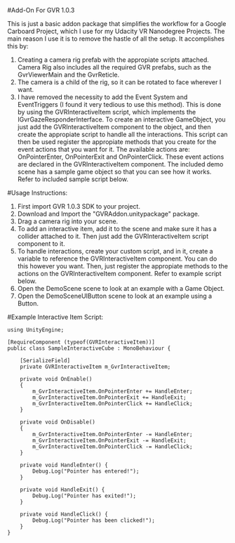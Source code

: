#Add-On For GVR 1.0.3

This is just a basic addon package that simplifies the workflow for a Google Carboard Project, which I use for my Udacity VR Nanodegree Projects. The main reason I use it is to remove the hastle of all the setup. It accomplishes this by:

1. Creating a camera rig prefab with the appropiate scripts attached. Camera Rig also includes all the required GVR prefabs, such as the GvrViewerMain and the GvrReticle.
2. The camera is a child of the rig, so it can be rotated to face wherever I want. 
3. I have removed the necessity to add the Event System and EventTriggers (I found it very tedious to use this method). This is done by using the GVRInteractiveItem script, which implements the IGvrGazeResponderInterface. To create an interactive GameObject, you just add the GVRInteractiveItem component to the object, and then create the appropiate script to handle all the interactions. This script can then  be used register the appropiate methods that you create for the event actions that you want for it. The available actions are: OnPointerEnter, OnPointerExit and OnPointerClick. These event actions are declared in the GVRInteractiveItem component. The included demo scene has a sample game object so that you can see how it works. Refer to included sample script below. 

#Usage Instructions:

1. First import GVR 1.0.3 SDK to your project. 
2. Download and Import the "GVRAddon.unitypackage" package.
3. Drag a camera rig into your scene.
4. To add an interactive item, add it to the scene and make sure it has a collider attached to it. Then just add the GVRInteractiveItem script component to it. 
5. To handle interactions, create your custom script, and in it, create a variable to reference the GVRInteractiveItem component. You can do this however you want. Then, just register the appropiate methods to the actions on the GVRInteractiveItem component. Refer to example script below.
6. Open the DemoScene scene to look at an example with a Game Object. 
7. Open the DemoSceneUIButton scene to look at an example using a Button.

#Example Interactive Item Script:

```
using UnityEngine;

[RequireComponent (typeof(GVRInteractiveItem))]
public class SampleInteractiveCube : MonoBehaviour {

    [SerializeField]
    private GVRInteractiveItem m_GvrInteractiveItem;

    private void OnEnable()
    {
        m_GvrInteractiveItem.OnPointerEnter += HandleEnter;
        m_GvrInteractiveItem.OnPointerExit += HandleExit;
        m_GvrInteractiveItem.OnPointerClick += HandleClick;
    }

    private void OnDisable()
    {
        m_GvrInteractiveItem.OnPointerEnter -= HandleEnter;
        m_GvrInteractiveItem.OnPointerExit -= HandleExit;
        m_GvrInteractiveItem.OnPointerClick -= HandleClick;
    }

    private void HandleEnter() {
        Debug.Log("Pointer has entered!");
    }

    private void HandleExit() {
        Debug.Log("Pointer has exited!");
    }

    private void HandleClick() {
        Debug.Log("Pointer has been clicked!");
    }
}
```